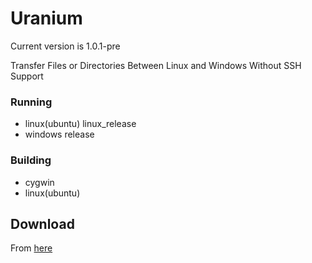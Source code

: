 # Uranium

Current version is 1.0.1-pre

Transfer Files or Directories Between Linux and Windows Without SSH Support

### Running
- linux(ubuntu)  linux_release
- windows        release
### Building
- cygwin
- linux(ubuntu)

## Download
From [here](https://github.com/NiklasWang/Uranium/releases/)
